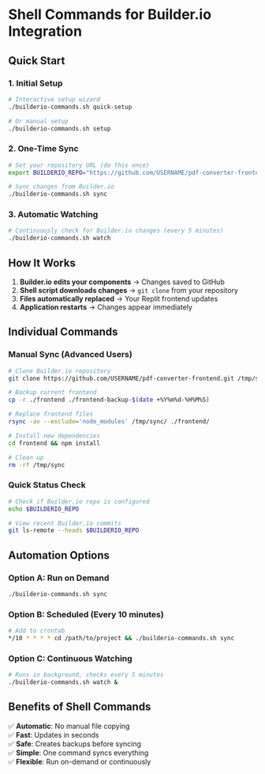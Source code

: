 # Shell Commands for Builder.io Integration

## Quick Start

### 1. Initial Setup
```bash
# Interactive setup wizard
./builderio-commands.sh quick-setup

# Or manual setup
./builderio-commands.sh setup
```

### 2. One-Time Sync
```bash
# Set your repository URL (do this once)
export BUILDERIO_REPO="https://github.com/USERNAME/pdf-converter-frontend.git"

# Sync changes from Builder.io
./builderio-commands.sh sync
```

### 3. Automatic Watching
```bash
# Continuously check for Builder.io changes (every 5 minutes)
./builderio-commands.sh watch
```

## How It Works

1. **Builder.io edits your components** → Changes saved to GitHub
2. **Shell script downloads changes** → `git clone` from your repository  
3. **Files automatically replaced** → Your Replit frontend updates
4. **Application restarts** → Changes appear immediately

## Individual Commands

### Manual Sync (Advanced Users)
```bash
# Clone Builder.io repository
git clone https://github.com/USERNAME/pdf-converter-frontend.git /tmp/sync

# Backup current frontend
cp -r ./frontend ./frontend-backup-$(date +%Y%m%d-%H%M%S)

# Replace frontend files
rsync -av --exclude='node_modules' /tmp/sync/ ./frontend/

# Install new dependencies
cd frontend && npm install

# Clean up
rm -rf /tmp/sync
```

### Quick Status Check
```bash
# Check if Builder.io repo is configured
echo $BUILDERIO_REPO

# View recent Builder.io commits
git ls-remote --heads $BUILDERIO_REPO
```

## Automation Options

### Option A: Run on Demand
```bash
./builderio-commands.sh sync
```

### Option B: Scheduled (Every 10 minutes)
```bash
# Add to crontab
*/10 * * * * cd /path/to/project && ./builderio-commands.sh sync
```

### Option C: Continuous Watching
```bash
# Runs in background, checks every 5 minutes
./builderio-commands.sh watch &
```

## Benefits of Shell Commands

✅ **Automatic**: No manual file copying  
✅ **Fast**: Updates in seconds  
✅ **Safe**: Creates backups before syncing  
✅ **Simple**: One command syncs everything  
✅ **Flexible**: Run on-demand or continuously